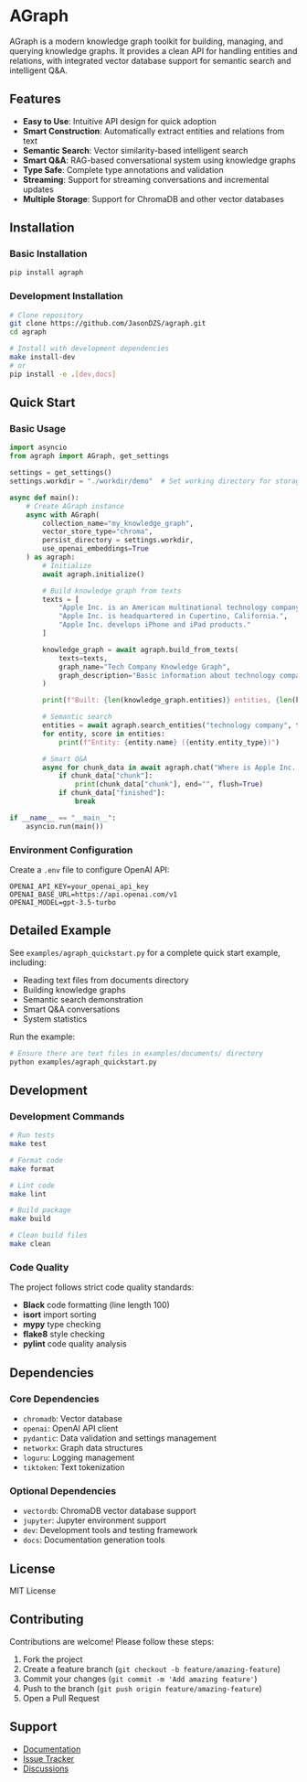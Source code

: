 # AGraph

AGraph is a modern knowledge graph toolkit for building, managing, and querying knowledge graphs.
It provides a clean API for handling entities and relations, with integrated vector database support
for semantic search and intelligent Q&A.

## Features

- **Easy to Use**: Intuitive API design for quick adoption
- **Smart Construction**: Automatically extract entities and relations from text
- **Semantic Search**: Vector similarity-based intelligent search
- **Smart Q&A**: RAG-based conversational system using knowledge graphs
- **Type Safe**: Complete type annotations and validation
- **Streaming**: Support for streaming conversations and incremental updates
- **Multiple Storage**: Support for ChromaDB and other vector databases

## Installation

### Basic Installation

```bash
pip install agraph
```

### Development Installation

```bash
# Clone repository
git clone https://github.com/JasonDZS/agraph.git
cd agraph

# Install with development dependencies
make install-dev
# or
pip install -e .[dev,docs]
```

## Quick Start

### Basic Usage

```python
import asyncio
from agraph import AGraph, get_settings

settings = get_settings()
settings.workdir = "./workdir/demo"  # Set working directory for storage

async def main():
    # Create AGraph instance
    async with AGraph(
        collection_name="my_knowledge_graph",
        vector_store_type="chroma",
        persist_directory = settings.workdir,
        use_openai_embeddings=True
    ) as agraph:
        # Initialize
        await agraph.initialize()

        # Build knowledge graph from texts
        texts = [
            "Apple Inc. is an American multinational technology company.",
            "Apple Inc. is headquartered in Cupertino, California.",
            "Apple Inc. develops iPhone and iPad products."
        ]

        knowledge_graph = await agraph.build_from_texts(
            texts=texts,
            graph_name="Tech Company Knowledge Graph",
            graph_description="Basic information about technology companies"
        )

        print(f"Built: {len(knowledge_graph.entities)} entities, {len(knowledge_graph.relations)} relations")

        # Semantic search
        entities = await agraph.search_entities("technology company", top_k=5)
        for entity, score in entities:
            print(f"Entity: {entity.name} ({entity.entity_type})")

        # Smart Q&A
        async for chunk_data in await agraph.chat("Where is Apple Inc. headquartered?", stream=True):
            if chunk_data["chunk"]:
                print(chunk_data["chunk"], end="", flush=True)
            if chunk_data["finished"]:
                break

if __name__ == "__main__":
    asyncio.run(main())
```

### Environment Configuration

Create a `.env` file to configure OpenAI API:

```env
OPENAI_API_KEY=your_openai_api_key
OPENAI_BASE_URL=https://api.openai.com/v1
OPENAI_MODEL=gpt-3.5-turbo
```

## Detailed Example

See `examples/agraph_quickstart.py` for a complete quick start example, including:

- Reading text files from documents directory
- Building knowledge graphs
- Semantic search demonstration
- Smart Q&A conversations
- System statistics

Run the example:

```bash
# Ensure there are text files in examples/documents/ directory
python examples/agraph_quickstart.py
```

## Development

### Development Commands

```bash
# Run tests
make test

# Format code
make format

# Lint code
make lint

# Build package
make build

# Clean build files
make clean
```

### Code Quality

The project follows strict code quality standards:

- **Black** code formatting (line length 100)
- **isort** import sorting
- **mypy** type checking
- **flake8** style checking
- **pylint** code quality analysis

## Dependencies

### Core Dependencies

- `chromadb`: Vector database
- `openai`: OpenAI API client
- `pydantic`: Data validation and settings management
- `networkx`: Graph data structures
- `loguru`: Logging management
- `tiktoken`: Text tokenization

### Optional Dependencies

- `vectordb`: ChromaDB vector database support
- `jupyter`: Jupyter environment support
- `dev`: Development tools and testing framework
- `docs`: Documentation generation tools

## License

MIT License

## Contributing

Contributions are welcome! Please follow these steps:

1. Fork the project
2. Create a feature branch (`git checkout -b feature/amazing-feature`)
3. Commit your changes (`git commit -m 'Add amazing feature'`)
4. Push to the branch (`git push origin feature/amazing-feature`)
5. Open a Pull Request

## Support

- [Documentation](https://agraph.readthedocs.io)
- [Issue Tracker](https://github.com/JasonDZS/agraph/issues)
- [Discussions](https://github.com/JasonDZS/agraph/discussions)
